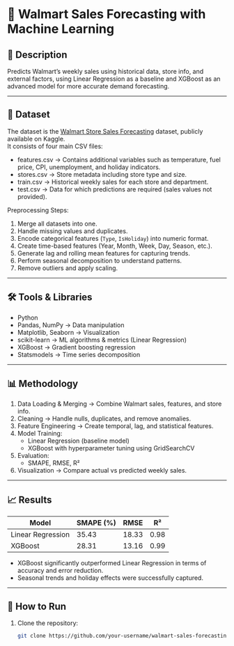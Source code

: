 # 🛒 Walmart Sales Forecasting with Machine Learning

## 📌 Description
Predicts Walmart’s weekly sales using historical data, store info, and external factors, using Linear Regression as a baseline and XGBoost as an advanced model for more accurate demand forecasting.

---

## 📂 Dataset
The dataset is the [Walmart Store Sales Forecasting](https://www.kaggle.com/c/walmart-recruiting-store-sales-forecasting) dataset, publicly available on Kaggle.  
It consists of four main CSV files:

- features.csv → Contains additional variables such as temperature, fuel price, CPI, unemployment, and holiday indicators.
- stores.csv → Store metadata including store type and size.
- train.csv → Historical weekly sales for each store and department.
- test.csv → Data for which predictions are required (sales values not provided).

Preprocessing Steps:
1. Merge all datasets into one.
2. Handle missing values and duplicates.
3. Encode categorical features (`Type`, `IsHoliday`) into numeric format.
4. Create time-based features (Year, Month, Week, Day, Season, etc.).
5. Generate lag and rolling mean features for capturing trends.
6. Perform seasonal decomposition to understand patterns.
7. Remove outliers and apply scaling.

---

## 🛠️ Tools & Libraries
- Python
- Pandas, NumPy → Data manipulation
- Matplotlib, Seaborn → Visualization
- scikit-learn → ML algorithms & metrics (Linear Regression)
- XGBoost → Gradient boosting regression
- Statsmodels → Time series decomposition

---

## 📊 Methodology
1. Data Loading & Merging → Combine Walmart sales, features, and store info.
2. Cleaning → Handle nulls, duplicates, and remove anomalies.
3. Feature Engineering → Create temporal, lag, and statistical features.
4. Model Training:
   - Linear Regression (baseline model)
   - XGBoost with hyperparameter tuning using GridSearchCV
5. Evaluation:
   - SMAPE, RMSE, R²
6. Visualization → Compare actual vs predicted weekly sales.

---

## 📈 Results
| Model              | SMAPE (%) | RMSE   | R²    |
|--------------------|-----------|--------|-------|
| Linear Regression  | 35.43     | 18.33  | 0.98  |
| XGBoost            | 28.31     | 13.16  | 0.99  |

- XGBoost significantly outperformed Linear Regression in terms of accuracy and error reduction.
- Seasonal trends and holiday effects were successfully captured.

---

## 🚀 How to Run
1. Clone the repository:
   ```bash
   git clone https://github.com/your-username/walmart-sales-forecasting.git

